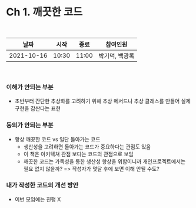 # Ch 1. 깨끗한 코드
<br>

|날짜|시작|종료|참여인원|
|-|-|-|-|
|2021-10-16|10:30|11:00|박기덕, 백광록|
<br>

### 이해가 안되는 부분
* 초반부터 간단한 추상화를 고려하기 위해 추상 메서드나 추상 클래스를 만들어 실제 구현을 감싼다는 표현

### 동의가 안되는 부분
* 항상 깨끗한 코드 vs 일단 돌아가는 코드
  - 생산성을 고려하면 돌아가는 코드가 중요하다는 관점도 있음
  - 이 책은 아키텍쳐 관점 보다는 코드의 관점으로 보임
  - 깨끗한 코드는 가독성을 통한 생산성 향상을 위함이니까 개인프로젝트에서는 필요 없지 않을까? => 작성자가 몇달 후에 보면 이해 안될 수도?

### 내가 작성한 코드의 개선 방안
* 이번 모임에는 진행 X
